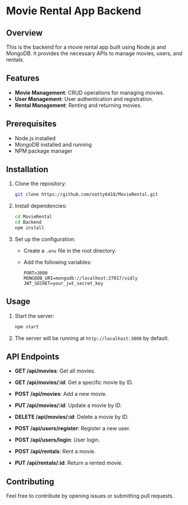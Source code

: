 
# Movie Rental App Backend

## Overview

This is the backend for a movie rental app built using Node.js and MongoDB. It provides the necessary APIs to manage movies, users, and rentals.

## Features

- **Movie Management**: CRUD operations for managing movies.
- **User Management**: User authentication and registration.
- **Rental Management**: Renting and returning movies.

## Prerequisites

- Node.js installed
- MongoDB installed and running
- NPM package manager

## Installation

1. Clone the repository:

   ```bash
   git clone https://github.com/natty6418/MovieRental.git
   ```

2. Install dependencies:

   ```bash
   cd MovieRental
   cd Backend
   npm install
   ```

3. Set up the configuration:

   - Create a `.env` file in the root directory.
   - Add the following variables:

     ```env
     PORT=3000
     MONGODB_URI=mongodb://localhost:27017/vidly
     JWT_SECRET=your_jwt_secret_key
     ```

## Usage

1. Start the server:

   ```bash
   npm start
   ```

2. The server will be running at `http://localhost:3000` by default.

## API Endpoints

- **GET /api/movies**: Get all movies.
- **GET /api/movies/:id**: Get a specific movie by ID.
- **POST /api/movies**: Add a new movie.
- **PUT /api/movies/:id**: Update a movie by ID.
- **DELETE /api/movies/:id**: Delete a movie by ID.

- **POST /api/users/register**: Register a new user.
- **POST /api/users/login**: User login.

- **POST /api/rentals**: Rent a movie.
- **PUT /api/rentals/:id**: Return a rented movie.

## Contributing

Feel free to contribute by opening issues or submitting pull requests.
